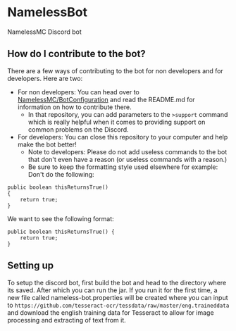 # NamelessBot
NamelessMC Discord bot

## How do I contribute to the bot?
There are a few ways of contributing to the bot for non developers and for developers. Here are two:
- For non developers: You can head over to [NamelessMC/BotConfiguration](https://github.com/NamelessMC/BotConfiguration) and read the README.md for information on how to contribute there.
  - In that repository, you can add parameters to the `>support` command which is really helpful when it comes to providing support on common problems on the Discord.
- For developers: You can close this repository to your computer and help make the bot better!
  - Note to developers: Please do not add useless commands to the bot that don't even have a reason (or useless commands with a reason.)
  - Be sure to keep the formatting style used elsewhere for example:
Don't do the following:
```
public boolean thisReturnsTrue()
{
    return true;
}
```
We want to see the following format:
```
public boolean thisReturnsTrue() {
    return true;
}
```

## Setting up

To setup the discord bot, first build the bot and head to the directory where its saved. After which you can run the jar. If you run it for the first time, a new file called nameless-bot.properties will be created where you can input to `https://github.com/tesseract-ocr/tessdata/raw/master/eng.traineddata` and download the english training data for Tesseract to allow for image processing and extracting of text from it.